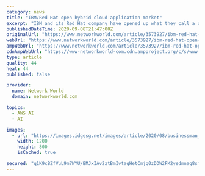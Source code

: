 ```yaml
---
category: news
title: "IBM/Red Hat open hybrid cloud application market"
excerpt: "IBM and its Red Hat company have opened up what they call a one-stop-shop for customers looking to build deploy and manage hybrid cloud applications on-premises or in multicloud environments."
publishedDateTime: 2020-09-08T21:47:00Z
originalUrl: "https://www.networkworld.com/article/3573927/ibm-red-hat-open-hybrid-cloud-application-market.html"
webUrl: "https://www.networkworld.com/article/3573927/ibm-red-hat-open-hybrid-cloud-application-market.html"
ampWebUrl: "https://www.networkworld.com/article/3573927/ibm-red-hat-open-hybrid-cloud-application-market.amp.html"
cdnAmpWebUrl: "https://www-networkworld-com.cdn.ampproject.org/c/s/www.networkworld.com/article/3573927/ibm-red-hat-open-hybrid-cloud-application-market.amp.html"
type: article
quality: 44
heat: 44
published: false

provider:
  name: Network World
  domain: networkworld.com

topics:
  - AWS AI
  - AI

images:
  - url: "https://images.idgesg.net/images/article/2020/08/businessman_stands_in_front_of_maze_strewn_with_clouds_uncertainty_uncertain_future_strategy_challenges_by_gremlin_gettyimages-1171422635_cso_2400x1600-100854062-large.jpg"
    width: 1200
    height: 800
    isCached: true

secured: "q1K9cBZfVuL9m7WYU/BMJxIAv2ztBmIvtaqHetCmjq0zDDW2FK2ysdmnag8sjK2lzy41NItEJ2RYTtrS9xJg+8fq83xlDMfCgJV1adzYYUirTe3+H79KkLzkndslMY461WTXIc6t0xC/PoDH07/hX2eiyjzRkvkamVmZVlfrY9mddb8sX8eSyblEuT1Zcl5omWHQ4JlTFNV6YurgPNoNfXuiMc0EJbsafD6KZmM5/4ciR33QzH+6R183kF//Rje79UK1UNdQsOAod4IwxyMaE00iMTnpK2wWaw4kpKOIS6bXknhqdCrAKdWQ5NmPCFPzAZeuIqFrMSi7eQ6L7HOrssNwLODVCnHkOHt64Fd5Uns=;nHUK95viVXuS0ZaMK8flmQ=="
---
```


